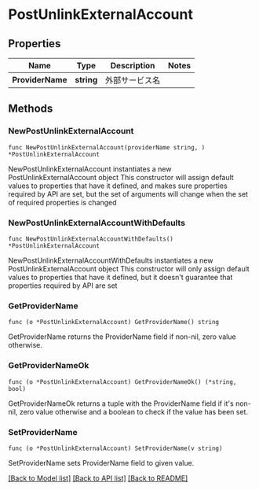 # PostUnlinkExternalAccount

## Properties

Name | Type | Description | Notes
------------ | ------------- | ------------- | -------------
**ProviderName** | **string** | 外部サービス名 | 

## Methods

### NewPostUnlinkExternalAccount

`func NewPostUnlinkExternalAccount(providerName string, ) *PostUnlinkExternalAccount`

NewPostUnlinkExternalAccount instantiates a new PostUnlinkExternalAccount object
This constructor will assign default values to properties that have it defined,
and makes sure properties required by API are set, but the set of arguments
will change when the set of required properties is changed

### NewPostUnlinkExternalAccountWithDefaults

`func NewPostUnlinkExternalAccountWithDefaults() *PostUnlinkExternalAccount`

NewPostUnlinkExternalAccountWithDefaults instantiates a new PostUnlinkExternalAccount object
This constructor will only assign default values to properties that have it defined,
but it doesn't guarantee that properties required by API are set

### GetProviderName

`func (o *PostUnlinkExternalAccount) GetProviderName() string`

GetProviderName returns the ProviderName field if non-nil, zero value otherwise.

### GetProviderNameOk

`func (o *PostUnlinkExternalAccount) GetProviderNameOk() (*string, bool)`

GetProviderNameOk returns a tuple with the ProviderName field if it's non-nil, zero value otherwise
and a boolean to check if the value has been set.

### SetProviderName

`func (o *PostUnlinkExternalAccount) SetProviderName(v string)`

SetProviderName sets ProviderName field to given value.



[[Back to Model list]](../README.md#documentation-for-models) [[Back to API list]](../README.md#documentation-for-api-endpoints) [[Back to README]](../README.md)


